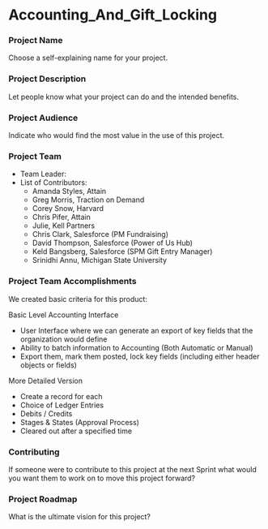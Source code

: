# Accounting_And_Gift_Locking

### Project Name
Choose a self-explaining name for your project.

### Project Description
Let people know what your project can do and the intended benefits. 

### Project Audience
Indicate who would find the most value in the use of this project.

### Project Team

* Team Leader:
* List of Contributors:
  * Amanda Styles, Attain
  * Greg Morris, Traction on Demand
  * Corey Snow, Harvard
  * Chris Pifer, Attain
  * Julie, Kell Partners
  * Chris Clark, Salesforce (PM Fundraising)
  * David Thompson, Salesforce (Power of Us Hub)
  * Keld Bangsberg, Salesforce (SPM Gift Entry Manager)
  * Srinidhi Annu, Michigan State University

### Project Team Accomplishments
We created basic criteria for this product:

Basic Level Accounting Interface

  * User Interface where we can generate an export of key fields that the organization would define
  * Ability to batch information to Accounting (Both Automatic or Manual)
  * Export them, mark them posted, lock key fields (including either header objects or fields)

More Detailed Version
  * Create a record for each
  * Choice of Ledger Entries
  * Debits / Credits
  * Stages & States (Approval Process)
  * Cleared out after a specified time

### Contributing
If someone were to contribute to this project at the next Sprint what would you want them to work on to move this project forward?

### Project Roadmap
What is the ultimate vision for this project?

